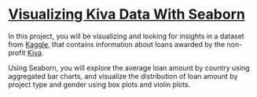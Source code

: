 # [Visualizing Kiva Data With Seaborn](https://www.codecademy.com/paths/visualize-data-with-python/tracks/advanced-graphing-in-python/modules/seaborn-cumulative-project/informationals/dvp-u5-visualize-kiva)

In this project, you will be visualizing and looking for insights in a dataset from [Kaggle](https://www.kaggle.com/fkosmowski/kivadhsv1), that contains information about loans awarded by the non-profit [Kiva](https://www.kiva.org).

Using Seaborn, you will explore the average loan amount by country using aggregated bar charts, and visualize the distribution of loan amount by project type and gender using box plots and violin plots.
